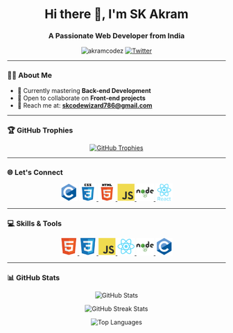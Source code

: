 <h1 align="center">Hi there 👋, I'm SK Akram</h1>
<h3 align="center">A Passionate Web Developer from India</h3>

<p align="center">
  <img src="https://komarev.com/ghpvc/?username=akramcodez&label=Profile%20views&color=blue&style=flat-square" alt="akramcodez" />
  <a href="https://twitter.com/akramcodez" target="_blank">
    <img src="https://img.shields.io/twitter/follow/akramcodez?logo=twitter&style=flat-square&color=1DA1F2" alt="Twitter" />
  </a>
</p>

---

<h3>👨‍💻 About Me</h3>

- 🌱 Currently mastering **Back-end Development**  
- 🔗 Open to collaborate on **Front-end projects**  
- 📧 Reach me at: **skcodewizard786@gmail.com**

---

<h3>🏆 GitHub Trophies</h3>
<p align="center">
  <a href="https://github.com/ryo-ma/github-profile-trophy">
    <img src="https://github-profile-trophy.vercel.app/?username=akramcodez&theme=darkhub&row=1&no-frame=true&column=6" alt="GitHub Trophies" />
  </a>
</p>

---

<h3>🌐 Let's Connect</h3>
  <p align="center">
    <a href="https://www.cprogramming.com/" target="_blank" rel="noreferrer"> <img src="https://raw.githubusercontent.com/devicons/devicon/master/icons/c/c-original.svg" alt="c" width="40"               height="40"/></a>
    <a href="https://www.w3schools.com/css/" target="_blank" rel="noreferrer"> <img src="https://raw.githubusercontent.com/devicons/devicon/master/icons/css3/css3-original-wordmark.svg" alt="css3"       width="40" height="40"/> </a>
    <a href="https://www.w3.org/html/" target="_blank" rel="noreferrer"> <img src="https://raw.githubusercontent.com/devicons/devicon/master/icons/html5/html5-original-wordmark.svg" alt="html5"           width="40" height="40"/> </a> 
    <a href="https://developer.mozilla.org/en-US/docs/Web/JavaScript" target="_blank" rel="noreferrer"> <img             src="https://raw.githubusercontent.com/devicons/devicon/master/icons/javascript/javascript-original.svg" alt="javascript" width="40" height="40"/> </a> 
    <a href="https://nodejs.org" target="_blank" rel="noreferrer"> <img src="https://raw.githubusercontent.com/devicons/devicon/master/icons/nodejs/nodejs-original-wordmark.svg" alt="nodejs"             width="40" height="40"/> </a> 
    <a href="https://reactjs.org/" target="_blank" rel="noreferrer"> <img src="https://raw.githubusercontent.com/devicons/devicon/master/icons/react/react-original-wordmark.svg" alt="react"             width="40" height="40"/> </a> </p>

---

<h3>💻 Skills & Tools</h3>
<p align="center">
  <a href="https://developer.mozilla.org/en-US/docs/Web/HTML" target="_blank">
    <img src="https://raw.githubusercontent.com/devicons/devicon/master/icons/html5/html5-original.svg" alt="HTML5" width="40" height="40"/>
  </a>
  <a href="https://www.w3.org/Style/CSS/Overview.en.html" target="_blank">
    <img src="https://raw.githubusercontent.com/devicons/devicon/master/icons/css3/css3-original.svg" alt="CSS3" width="40" height="40"/>
  </a>
  <a href="https://developer.mozilla.org/en-US/docs/Web/JavaScript" target="_blank">
    <img src="https://raw.githubusercontent.com/devicons/devicon/master/icons/javascript/javascript-original.svg" alt="JavaScript" width="40" height="40"/>
  </a>
  <a href="https://reactjs.org/" target="_blank">
    <img src="https://raw.githubusercontent.com/devicons/devicon/master/icons/react/react-original.svg" alt="React" width="40" height="40"/>
  </a>
 </a> <a href="https://nodejs.org" target="_blank" rel="noreferrer"> <img src="https://raw.githubusercontent.com/devicons/devicon/master/icons/nodejs/nodejs-original-wordmark.svg" alt="nodejs" 
   width="40" height="40"/>
  <a href="https://www.cprogramming.com/" target="_blank">
    <img src="https://raw.githubusercontent.com/devicons/devicon/master/icons/c/c-original.svg" alt="C" width="40" height="40"/>
  </a>
</p>

---

<h3>📊 GitHub Stats</h3>
<p align="center">
  <img src="https://github-readme-stats.vercel.app/api?username=akramcodez&show_icons=true&theme=radical" alt="GitHub Stats" />
</p>

<p align="center">
  <img src="https://github-readme-streak-stats.herokuapp.com/?user=akramcodez&theme=radical" alt="GitHub Streak Stats" />
</p>

<p align="center">
  <img src="https://github-readme-stats.vercel.app/api/top-langs/?username=akramcodez&layout=compact&theme=radical" alt="Top Languages" />
</p>
